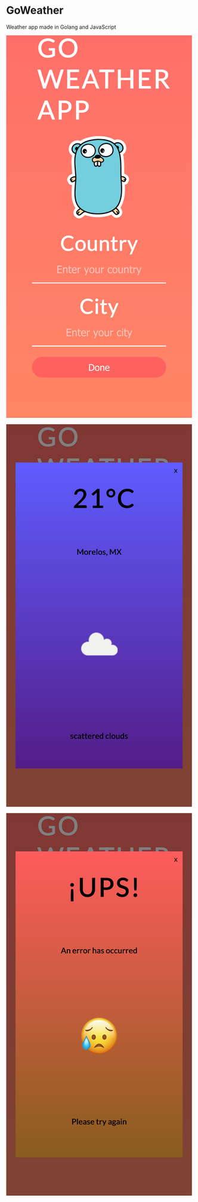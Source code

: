 # GoWeather
Weather app made in Golang and JavaScript

![](presentation/1.png)

![](presentation/2.png)

![](presentation/3.png)
